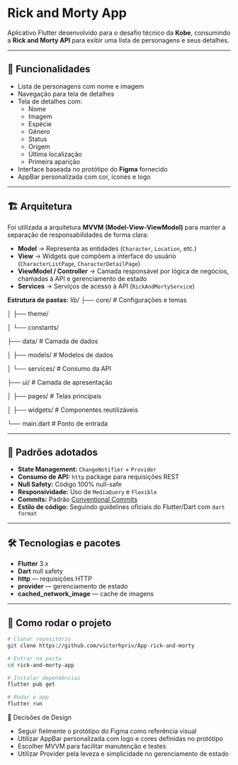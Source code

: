 # Rick and Morty App

Aplicativo Flutter desenvolvido para o desafio técnico da **Kobe**, consumindo a **Rick and Morty API** para exibir uma lista de personagens e seus detalhes.

---

## 📱 Funcionalidades

- Lista de personagens com nome e imagem
- Navegação para tela de detalhes  
- Tela de detalhes com:  
  - Nome  
  - Imagem  
  - Espécie  
  - Gênero  
  - Status  
  - Origem  
  - Última localização  
  - Primeira aparição  
- Interface baseada no protótipo do **Figma** fornecido  
- AppBar personalizada com cor, ícones e logo  

---

## 🏗 Arquitetura

Foi utilizada a arquitetura **MVVM (Model-View-ViewModel)** para manter a separação de responsabilidades de forma clara:

- **Model** → Representa as entidades (`Character`, `Location`, etc.)  
- **View** → Widgets que compõem a interface do usuário (`CharacterListPage`, `CharacterDetailPage`)  
- **ViewModel / Controller** → Camada responsável por lógica de negócios, chamadas à API e gerenciamento de estado  
- **Services** → Serviços de acesso à API (`RickAndMortyService`)  

**Estrutura de pastas:**
lib/
├── core/ # Configurações e temas

│ ├── theme/

│ └── constants/

├── data/ # Camada de dados

│ ├── models/ # Modelos de dados

│ └── services/ # Consumo da API

├── ui/ # Camada de apresentação

│ ├── pages/ # Telas principais

│ ├── widgets/ # Componentes reutilizáveis

└── main.dart # Ponto de entrada


---

## 📐 Padrões adotados

- **State Management:** `ChangeNotifier` + `Provider`  
- **Consumo de API:** `http` package para requisições REST  
- **Null Safety:** Código 100% null-safe  
- **Responsividade:** Uso de `MediaQuery` e `Flexible`  
- **Commits:** Padrão [Conventional Commits](https://www.conventionalcommits.org/)  
- **Estilo de código:** Seguindo guidelines oficiais do Flutter/Dart com `dart format`  

---

## 🛠 Tecnologias e pacotes

- **Flutter** 3.x  
- **Dart** null safety  
- **http** — requisições HTTP  
- **provider** — gerenciamento de estado  
- **cached_network_image** — cache de imagens  

---

## 🚀 Como rodar o projeto

```bash
# Clonar repositório
git clone https://github.com/victorhpriv/App-rick-and-morty

# Entrar na pasta
cd rick-and-morty-app

# Instalar dependências
flutter pub get

# Rodar o app
flutter run
```

📌 Decisões de Design
- Seguir fielmente o protótipo do Figma como referência visual
- Utilizar AppBar personalizada com logo e cores definidas no protótipo
- Escolher MVVM para facilitar manutenção e testes
- Utilizar Provider pela leveza e simplicidade no gerenciamento de estado
